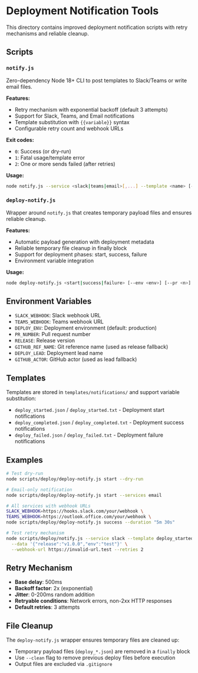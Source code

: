 # Deployment Notification Tools

This directory contains improved deployment notification scripts with retry mechanisms and reliable cleanup.

## Scripts

### `notify.js`
Zero-dependency Node 18+ CLI to post templates to Slack/Teams or write email files.

**Features:**
- Retry mechanism with exponential backoff (default 3 attempts)
- Support for Slack, Teams, and Email notifications
- Template substitution with `{{variable}}` syntax
- Configurable retry count and webhook URLs

**Exit codes:**
- `0`: Success (or dry-run)
- `1`: Fatal usage/template error  
- `2`: One or more sends failed (after retries)

**Usage:**
```bash
node notify.js --service <slack|teams|email>[,...] --template <name> [--template-dir <dir>] [--data '{"k":"v"}' | --data-file <file>] [--webhook-url <url>] [--dry-run] [--retries <n>]
```

### `deploy-notify.js`
Wrapper around `notify.js` that creates temporary payload files and ensures reliable cleanup.

**Features:**
- Automatic payload generation with deployment metadata
- Reliable temporary file cleanup in finally block
- Support for deployment phases: start, success, failure
- Environment variable integration

**Usage:**
```bash
node deploy-notify.js <start|success|failure> [--env <env>] [--pr <n>] [--release <v>] [--lead <name>] [--duration <dur>] [--dry-run] [--services slack,teams,email] [--clean]
```

## Environment Variables

- `SLACK_WEBHOOK`: Slack webhook URL
- `TEAMS_WEBHOOK`: Teams webhook URL  
- `DEPLOY_ENV`: Deployment environment (default: production)
- `PR_NUMBER`: Pull request number
- `RELEASE`: Release version
- `GITHUB_REF_NAME`: Git reference name (used as release fallback)
- `DEPLOY_LEAD`: Deployment lead name
- `GITHUB_ACTOR`: GitHub actor (used as lead fallback)

## Templates

Templates are stored in `templates/notifications/` and support variable substitution:

- `deploy_started.json` / `deploy_started.txt` - Deployment start notifications
- `deploy_completed.json` / `deploy_completed.txt` - Deployment success notifications  
- `deploy_failed.json` / `deploy_failed.txt` - Deployment failure notifications

## Examples

```bash
# Test dry-run
node scripts/deploy/deploy-notify.js start --dry-run

# Email-only notification
node scripts/deploy/deploy-notify.js start --services email

# All services with webhook URLs
SLACK_WEBHOOK=https://hooks.slack.com/your/webhook \
TEAMS_WEBHOOK=https://outlook.office.com/your/webhook \
node scripts/deploy/deploy-notify.js success --duration "5m 30s"

# Test retry mechanism
node scripts/deploy/notify.js --service slack --template deploy_started \
  --data '{"release":"v1.0.0","env":"test"}' \
  --webhook-url https://invalid-url.test --retries 2
```

## Retry Mechanism

- **Base delay**: 500ms
- **Backoff factor**: 2x (exponential)
- **Jitter**: 0-200ms random addition
- **Retryable conditions**: Network errors, non-2xx HTTP responses
- **Default retries**: 3 attempts

## File Cleanup

The `deploy-notify.js` wrapper ensures temporary files are cleaned up:
- Temporary payload files (`deploy_*.json`) are removed in a `finally` block
- Use `--clean` flag to remove previous deploy files before execution
- Output files are excluded via `.gitignore`